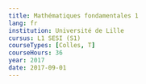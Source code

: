 ```yaml
---
title: Mathématiques fondamentales 1
lang: fr
institution: Université de Lille
cursus: L1 SESI (S1)
courseTypes: [Colles, T]
courseHours: 36
year: 2017
date: 2017-09-01
---
```

